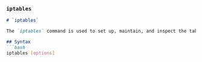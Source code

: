 ### `iptables`
```markdown
# `iptables`

The `iptables` command is used to set up, maintain, and inspect the tables of IP packet filter rules in the Linux kernel.

## Syntax
```bash
iptables [options]
